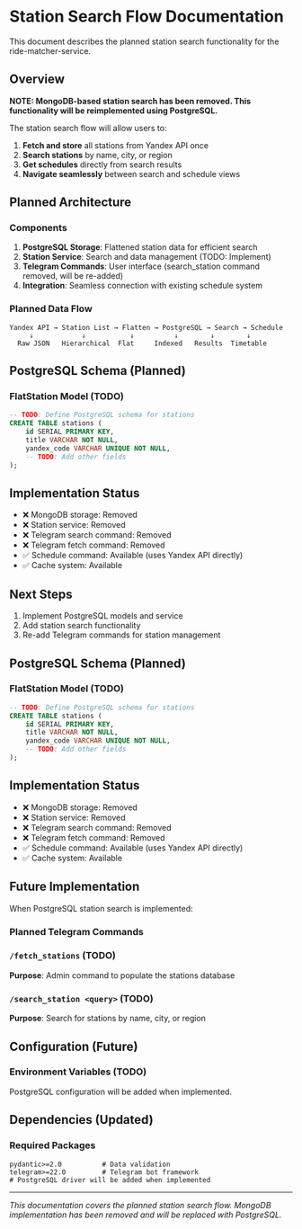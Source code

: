 # Station Search Flow Documentation

This document describes the planned station search functionality for the ride-matcher-service.

## Overview

**NOTE: MongoDB-based station search has been removed. This functionality will be reimplemented using PostgreSQL.**

The station search flow will allow users to:
1. **Fetch and store** all stations from Yandex API once
2. **Search stations** by name, city, or region
3. **Get schedules** directly from search results
4. **Navigate seamlessly** between search and schedule views

## Planned Architecture

### Components

1. **PostgreSQL Storage**: Flattened station data for efficient search
2. **Station Service**: Search and data management (TODO: Implement)
3. **Telegram Commands**: User interface (search_station command removed, will be re-added)
4. **Integration**: Seamless connection with existing schedule system

### Planned Data Flow

```
Yandex API → Station List → Flatten → PostgreSQL → Search → Schedule
     ↓            ↓           ↓          ↓        ↓        ↓
  Raw JSON   Hierarchical  Flat     Indexed   Results  Timetable
```

## PostgreSQL Schema (Planned)

### FlatStation Model (TODO)

```sql
-- TODO: Define PostgreSQL schema for stations
CREATE TABLE stations (
    id SERIAL PRIMARY KEY,
    title VARCHAR NOT NULL,
    yandex_code VARCHAR UNIQUE NOT NULL,
    -- TODO: Add other fields
);
```

## Implementation Status

- ❌ MongoDB storage: Removed
- ❌ Station service: Removed
- ❌ Telegram search command: Removed
- ❌ Telegram fetch command: Removed
- ✅ Schedule command: Available (uses Yandex API directly)
- ✅ Cache system: Available

## Next Steps

1. Implement PostgreSQL models and service
2. Add station search functionality
3. Re-add Telegram commands for station management

## PostgreSQL Schema (Planned)

### FlatStation Model (TODO)

```sql
-- TODO: Define PostgreSQL schema for stations
CREATE TABLE stations (
    id SERIAL PRIMARY KEY,
    title VARCHAR NOT NULL,
    yandex_code VARCHAR UNIQUE NOT NULL,
    -- TODO: Add other fields
);
```

## Implementation Status

- ❌ MongoDB storage: Removed
- ❌ Station service: Removed
- ❌ Telegram search command: Removed
- ❌ Telegram fetch command: Removed
- ✅ Schedule command: Available (uses Yandex API directly)
- ✅ Cache system: Available

## Future Implementation

When PostgreSQL station search is implemented:

### Planned Telegram Commands

### `/fetch_stations` (TODO)

**Purpose**: Admin command to populate the stations database

### `/search_station <query>` (TODO)

**Purpose**: Search for stations by name, city, or region

## Configuration (Future)

### Environment Variables (TODO)

PostgreSQL configuration will be added when implemented.

## Dependencies (Updated)

### Required Packages

```
pydantic>=2.0          # Data validation
telegram>=22.0         # Telegram bot framework
# PostgreSQL driver will be added when implemented
```

---

*This documentation covers the planned station search flow. MongoDB implementation has been removed and will be replaced with PostgreSQL.*